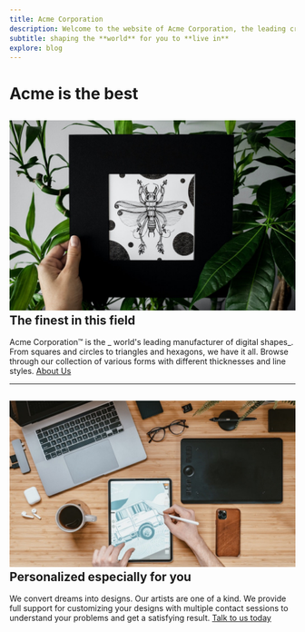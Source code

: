 ```yaml
---
title: Acme Corporation
description: Welcome to the website of Acme Corporation, the leading creator of digital shapes on the planet, providing precise shape creations that are ready to use.
subtitle: shaping the **world** for you to **live in**
explore: blog
---
```

Acme is the **best**
==================
![about us](about.jpg)
The finest in this field
------------------------

Acme Corporation&trade; is the _ world's leading manufacturer
of digital shapes_. From squares and circles to triangles and
hexagons, we have it all. Browse through our collection of various
forms with different thicknesses and line styles.
[About Us](./about)
* * *
![contact us](contact.jpg)
Personalized especially for you
-------------------------------
We convert dreams into designs. Our artists are one of a kind.
We provide full support for customizing your designs with multiple contact
sessions to understand your problems and get a satisfying result.
[Talk to us today](./contact)